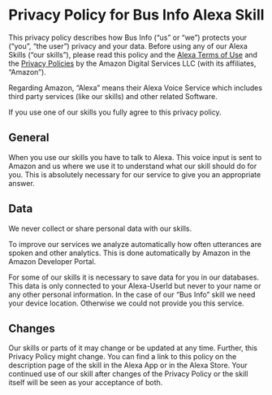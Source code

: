 
# Privacy Policy for Bus Info Alexa Skill


This privacy policy describes how Bus Info (“us” or “we”) protects your (“you”, “the user”) privacy and your data. Before using any of our Alexa Skills (“our skills”), please read this policy and the  [Alexa Terms of Use](https://www.amazon.com/gp/help/customer/display.html?nodeId=201809740)  and the  [Privacy Policies](https://www.amazon.com/privacy)  by the Amazon Digital Services LLC (with its affiliates, “Amazon”).

Regarding Amazon, “Alexa” means their Alexa Voice Service which includes third party services (like our skills) and other related Software.

If you use one of our skills you fully agree to this privacy policy.

## General

When you use our skills you have to talk to Alexa. This voice input is sent to Amazon and us where we use it to understand what our skill should do for you. This is absolutely necessary for our service to give you an appropriate answer.

## Data

We never collect or share personal data with our skills.

To improve our services we analyze automatically how often utterances are spoken and other analytics. This is done automatically by Amazon in the Amazon Developer Portal.

For some of our skills it is necessary to save data for you in our databases. This data is only connected to your Alexa-UserId but never to your name or any other personal information. In the case of our “Bus Info” skill we need your device location. Otherwise we could not provide you this service.

## Changes

Our skills or parts of it may change or be updated at any time. Further, this Privacy Policy might change. You can find a link to this policy on the description page of the skill in the Alexa App or in the Alexa Store. Your continued use of our skill after changes of the Privacy Policy or the skill itself will be seen as your acceptance of both.

